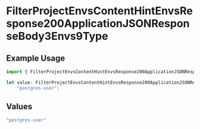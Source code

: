 # FilterProjectEnvsContentHintEnvsResponse200ApplicationJSONResponseBody3Envs9Type

## Example Usage

```typescript
import { FilterProjectEnvsContentHintEnvsResponse200ApplicationJSONResponseBody3Envs9Type } from "@vercel/sdk/models/operations";

let value: FilterProjectEnvsContentHintEnvsResponse200ApplicationJSONResponseBody3Envs9Type =
    "postgres-user";
```

## Values

```typescript
"postgres-user"
```